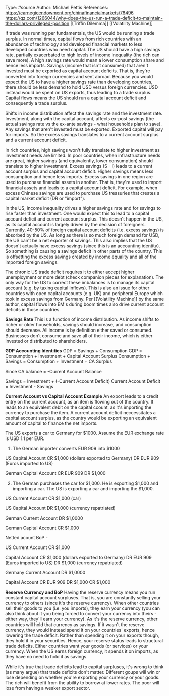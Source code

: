 Type: #source 
Author: Michael Pettis
References:
https://carnegieendowment.org/chinafinancialmarkets/78496
https://qz.com/1266044/why-does-the-us-run-a-trade-deficit-to-maintain-the-dollars-privileged-position
[[Triffin Dilemma]]
[[Volatility Machine]]


If trade was running per fundamentals, the US would be running a trade surplus. In normal times, capital flows from rich countries with an abundance of technology and developed financial markets to less developed countries who need capital. The US should have a high savings rate, partially exacerbated to high levels of income inequality (the rich can save more). A high savings rate would  mean a lower consumption share and hence less imports. Savings (income that isn't consumed) that aren't invested must be exported as capital account deficits. That is, they're converted into foreign currencies and sent abroad. Because you would expect the US to have a higher savings rate than developing countries, there should be less demand to hold USD versus foreign currencies. USD instead would be spent on US exports, thus leading to a trade surplus. Capital flows means the US should run a capital account deficit and consequently a trade surplus. 

Shifts in income distribution affect the savings rate and the investment rate. Investment, along with the capital account, affects ex-post savings (the actual savings rate vs the ex-ante savings - what households plan to save). Any savings that aren't invested must be exported. Exported capital will pay for imports. So the excess savings translates to a current account surplus and a current account deficit. 

In rich countries, high savings won't fully translate to higher investment as investment needs are limited. In poor countries, when infrastructure needs are great, higher savings (and equivalently, lower consumption) should translate to higher investment. Excess savings (S - I) leads to a current account surplus and capital account deficit. Higher savings means less consumption and hence less imports. Excess savings in one region are used to purchase financial assets in another. That is, they're used to import financial assets and leads to a capital account deficit. For example, when excess Chinese savings are used to purchase US treasuries that creates a capital market deficit (DR or "import"). 

In the US, income inequality drives a higher savings rate and for savings to rise faster than investment. One would expect this to lead to a capital account deficit and current account surplus. This doesn't happen in the US, as its capital account is largely driven by the decision of foreigners. Currently, 40-50% of foreign capital account deficits (i.e. excess savings) is absorbed by the US. As long as there is so much foreign demand for USD, the US can't be a net exporter of savings. This also implies that the US doesn't actually have excess savings (since this is an accounting identity). So something is causing a savings deficit in other parts of the country. This is offsetting the excess savings created by income equality and all of the imported foreign savings. 

The chronic US trade deficit requires it to either accept higher unemployment or more debt (check companion pieces for explanation). The only way for the US to correct these imbalances is to manage its capital account (e.g. by taxing capital inflows). This is also an issue for other countries with open capital accounts (e.g. UK) and peripheral Europe which took in excess savings from Germany. Per [[Volatility Machine]] by the same author, capital flows into EM's during boom times also drive current account deficits in those countries. 



**Savings Rate**
This is a function of income distribution. As income shifts to richer or older households, savings should increase, and consumption should decrease. All income is by definition either saved or consumed. Businesses don't consume and save all of their income, which is either invested or distributed to shareholders. 

**GDP Accounting Identities**
GDP = Savings + Consumption
GDP = Consumption  + Investment + Capital Account Surplus
Consumption + Savings = Consumption + Investment + CA Surplus

Since CA balance = -Current Account Balance

Savings = Investment + (-Current Account Deficit)
Current Account Deficit =  Investment - Savings

**Current Account vs Capital Account Example**
An export leads to a credit entry on the current account, as an item is flowing out of the country. It leads to an equivalent debit on the capital ccount, as it's importing the currency to purchase the item. A current account deficit neccessitates a capital account surplus, as the country would be exporting an equivalent amount of capital to finance the net imports. 


The US exports a car to Germany for $1000. Assume the EUR exchange rate is USD 1.1 per EUR.

1) The German importer converts EUR 909 into $1000

US Capital Account
CR $1,000 (dollars exported to Germany)
DR EUR 909 (Euros imported to US)

German Capital Account
CR EUR 909 
DR $1,000 

2) The German purchases the car for $1,000. He is exporting $1,000 and importing a car. The US is exporting a car and importing the $1,000.

US Current Account
CR $1,000 (car)

US Capital Account
DR $1,000 (currency repatriated)

German Current Account
DR $1,0000

German Capital Account
CR $1,000

Netted acount BoP - 

US
Current Account
CR $1,000

Capital Account
CR $1,000 (dollars exported to Germany)
DR EUR 909 (Euros imported to US)
DR $1,000 (currency repatriated)

Germany
Current Account
DR $1,0000

Capital Account
CR EUR 909 
DR $1,000 
CR $1,000

**Reserve Currency and BoP**
Having the reserve currency means you run constant capital account surpluses. That is, you are constantly selling your currency to others (since it's the reserve currency). When other countries sell their goods to you (i.e. you imports), they earn your currency (you can also think about it you being  forced to convert your currency into theirs - either way, they'll earn your currency). As it's the reserve currency, other countries will hold that currency as savings. If it wasn't the reserve currency, they would instead spend it on your countries' exports, hence lowering the trade deficit. Rather than spending it on your exports though, they hold it in your securities. Hence, your reserve status leads to structural trade deficits. Either countries want your goods (or services) or your currency. When the US earns foreign currency, it spends it on imports, as they have no need to hold it as savings. 

While it's true that trade deficits lead to capital surpluses, it's wrong to think (as many argue) that trade deficits don't matter. Different goups will win or lose depending on whether you're exporting your currency or your goods. The rich will benefit from the ability to borrow at lower rates. The poor will lose from having a weaker export sector. 